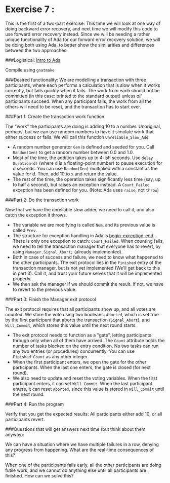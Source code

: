 Exercise 7 : 
================

This is the first of a two-part exercise: This time we will look at one way of doing backward error recovery, and next time we will modify this code to use forward error recovery instead. Since we will be needing a rather unique functionality of Ada for our forward error recovery solution, we will be doing both using Ada, to better show the similarities and differences between the two approaches.

###Logistical:
[Intro to Ada](http://www.adaic.org/learn/materials/intro)

Compile using `gnatmake`


###Desired functionality:
We are modelling a transaction with three participants, where each performs a calculation that is slow when it works correctly, but fails quickly when it fails. The work from each should not be committed (in this case: printed to the standard output) unless _all_ participants succeed. When any participant fails, the work from all the others will need to be reset, and the transaction has to start over.


###Part 1: Create the transaction work function

The "work" the participants are doing is adding 10 to a number. Unoriginal, perhaps, but we can use random numbers to have it simulate work that either success or fails. We will call this function `Unreliable_Slow_Add`.

 - A random number generator `Gen` is defined and seeded for you. Call `Random(Gen)` to get a random number between 0.0 and 1.0.
 - Most of the time, the addition takes up to 4-ish seconds. Use `delay Duration(d)` (where d is a floating-point number) to pause execution for d seconds. You can use `Random(Gen)` multiplied with a constant as the value for d. Then, add 10 to `x` and return the value.
 - The rest of the time, the operation takes significantly less time (say, up to half a second), but raises an exception instead. A `Count_Failed` exception has been defined for you. (Note: Ada uses `raise`, not `throw`)
 

###Part 2: Do the transaction work

Now that we have the unreliable slow adder, we need to call it, and also catch the exception it throws.

 - The variable we are modifying is called `Num`, and its previous value is called `Prev`.
 - The structure for exception handling in Ada is [begin-exception-end](http://en.wikipedia.org/wiki/Exception_handling_syntax#Ada). There is only one exception to catch: `Count_Failed`. When counting fails, we need to tell the transaction manager that everyone has to revert, by using `Manager.Signal_Abort;` (already implemented).
 - Both in case of success and failure, we need to know what happened to the other participants. The exit protocol lies in the `Finished` entry of the transaction manager, but is not yet implemented (We'll get back to this in part 3). Call it, and trust your future selves that it will be implemented properly.
 - We then ask the manager if we should commit the result. If not, we have to revert to the previous value.

###Part 3: Finish the Manager exit protocol

The exit protocol requires that all participants show up, and all votes are counted. We store the vote using two booleans: `Aborted`, which is set true by the first participant that aborts the transaction (`Signal_Abort`), and `Will_Commit`, which stores this value until the next round starts.

 - The exit protocol needs to function as a "gate", letting participants through only when all of them have arrived. The `Count` attribute holds the number of tasks blocked on the entry condition. No two tasks can run any two entries (or procedures) concurrently. You can use `Finished'Count` as any other integer.
 - When the first participant enters, we open the gate for the other participants. When the last one enters, the gate is closed (for next round).
 - We also need to update and reset the voting variables. When the first participant enters, it can set `Will_Commit`. When the last participant enters, it can reset `Aborted`, since this value is stored in `Will_Commit` until the next round.

 
###Part 4: Run the program

Verify that you get the expected results: All participants either add 10, or all participants revert.


###Questions that will get answers next time (but think about them anyway):

We can have a situation where we have multiple failures in a row, denying any progress from happening. What are the real-time consequences of this?

When one of the participants fails early, all the other participants are doing futile work, and we cannot do anything else until all participants are finished. How can we solve this?













